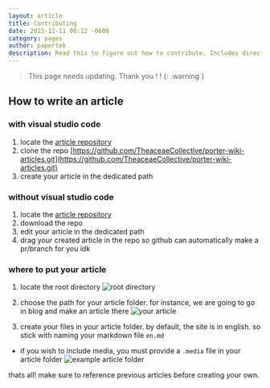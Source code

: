 ```yaml
---
layout: article
title: Contributing
date: 2023-12-11 06:12 -0600
category: pages
author: papertek
description: Read this to figure out how to contribute. Includes directions and guidelines.
---
```


> This page needs updating. Thank you ! !
{: .warning }

## How to write an article

### with visual studio code

1. locate the [article repository](https://github.com/TheaceaeCollective/porter-wiki-articles/tree/main)
2. clone the repo [https://github.com/TheaceaeCollective/porter-wiki-articles.git](https://github.com/TheaceaeCollective/porter-wiki-articles.git)
3. create your article in the dedicated path

### without visual studio code

1. locate the [article repository](https://github.com/TheaceaeCollective/porter-wiki-articles/tree/main)
2. download the repo
3. edit your article in the dedicated path
4. drag your created article in the repo so github can automatically make a pr/branch for you idk

### where to put your article

1. locate the root directory
![root directory](/root.png)

2. choose the path for your article folder. for instance, we are going to go in blog and make an article there
![your article](/your-article.png)

3. create your files in your article folder. by default, the site is in english. so stick with naming your markdown file `en.md`
 - if you wish to include media, you must provide a `.media` file in your article folder
![example article folder](/path-content.png)

thats all! make sure to reference previous articles before creating your own.
